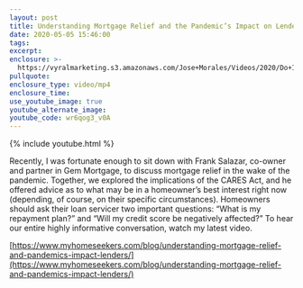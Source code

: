 ```yaml
---
layout: post
title: Understanding Mortgage Relief and the Pandemic’s Impact on Lenders
date: 2020-05-05 15:46:00
tags:
excerpt:
enclosure: >-
  https://vyralmarketing.s3.amazonaws.com/Jose+Morales/Videos/2020/Do+I+Have+to+Pay+My+Mortgage+If+I+Was+Laid+off+as+a+Result+of+COVID-19_+(1).mp4
pullquote:
enclosure_type: video/mp4
enclosure_time:
use_youtube_image: true
youtube_alternate_image:
youtube_code: wr6qog3_v0A
---
```


{% include youtube.html %}

Recently, I was fortunate enough to sit down with Frank Salazar, co-owner and partner in Gem Mortgage, to discuss mortgage relief in the wake of the pandemic. Together, we explored the implications of the CARES Act, and he offered advice as to what may be in a homeowner’s best interest right now (depending, of course, on their specific circumstances). Homeowners should ask their loan servicer two important questions: “What is my repayment plan?” and “Will my credit score be negatively affected?” To hear our entire highly informative conversation, watch my latest video.

[https://www.myhomeseekers.com/blog/understanding-mortgage-relief-and-pandemics-impact-lenders/](https://www.myhomeseekers.com/blog/understanding-mortgage-relief-and-pandemics-impact-lenders/)